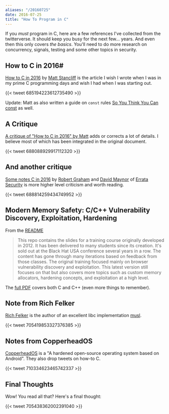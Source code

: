 ```yaml
---
aliases: "/20160725"
date: 2016-07-25
title: "How To Program in C"
---
```


If you *must* program in C, here are a few references I've collected from the twitterverse. It should keep you busy for the next few... years. And even then this only covers *the basics*.  You'll need to do more research on concurrency, signals, testing and some other topics in security.

<!--more-->

## How to C in 2016#

[How to C in 2016](https://matt.sh/howto-c) by [Matt Stancliff](https://twitter.com/mattsta) is the article I wish I wrote when I was in my prime C programming days and wish I had when I was starting out. 

{{< tweet 685194223612735490 >}}

Update:  Matt as also written a guide on `const` rules [So You Think You Can const](https://matt.sh/sytycc) as well.

## A Critique

[A critique of "How to C in 2016" by Matt](https://github.com/Keith-S-Thompson/how-to-c-response) adds or corrects a lot of details.  I believe most of which has been integrated in the original document.

{{< tweet 688088929917112320 >}}

## And another critique 

[Some notes C in 2016](http://blog.erratasec.com/2016/01/some-notes-c-in-2016.html) by [Robert Graham](https://twitter.com/erratarob) and [David Maynor](https://twitter.com/dave_maynor) of [Errata Security](http://blog.erratasec.com) is more higher level criticism and worth reading.

{{< tweet 688814259434749952 >}}

##  Modern Memory Safety: C/C++ Vulnerability Discovery, Exploitation, Hardening

From the [README](https://github.com/struct/mms/blob/master/README.md)

<blockquote>
  This repo contains the slides for a training course originally developed in
  2012. It has been delivered to many students since its creation. It's sold out
  at the Black Hat USA conference several years in a row. The content has gone
  through many iterations based on feedback from those classes. The original
  training focused mainly on browser vulnerability discovery and exploitation.
  This latest version still focuses on that but also covers more topics such as
  custom memory allocators, hardening concepts, and exploitation at a high
  level.
</blockquote>

The [full PDF](https://github.com/struct/mms/blob/master/Modern_Memory_Safety_In_C_CPP.pdf) covers both C and C++ (even more things to remember).

## Note from Rich Felker

[Rich Felker](https://twitter.com/RichFelker) is the author of an excellent libc implementation [musl](http://www.musl-libc.org).

{{< tweet 705419853327376385 >}}


## Notes from CopperheadOS

[CopperheadOS](https://copperhead.co/android/) is a "A hardened open-source operating system based on Android".  They also drop tweets on how-to C.

{{< tweet 710334623465742337 >}}

## Final Thoughts

Wow!  You read all that?  Here's a final thought:

{{< tweet 705438362002391040 >}}

